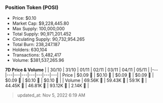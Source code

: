 
  ### Position Token (POSI)
  - Price: $0.10
  - Market Cap: $9,228,445.80
  - Max Supply: 100,000,000
  - Total Supply: 90,971,201.452
  - Circulating Supply: 90,732,954.265
  - Total Burn: 238,247.187
  - Holders: 630,104
  - Transactions: 5,482,417
  - Volume: $381,537,265.96

  **7D Price & Volume**
  | | 30&#x2F;10 | 31&#x2F;10 | 01&#x2F;11 | 02&#x2F;11 | 03&#x2F;11 | 04&#x2F;11 | 05&#x2F;11 |
  |---|---|---|---|---|---|---|---|
  | Price | $0.09 🚀 | $0.10 🚀 | $0.09 🔻 | $0.09 🔻 | $0.09 🚀 | $0.10 🚀 | $0.10 🚀 |
  | Volume | 69.56K 🔻 | 59.43K 🔻 | 59.1K 🔻 | 44.45K 🔻 | 46.81K 🚀 | 93.12K 🚀 | 2.14K 🔻 |

  > updated_at: Nov 5, 2022 6:19 AM
